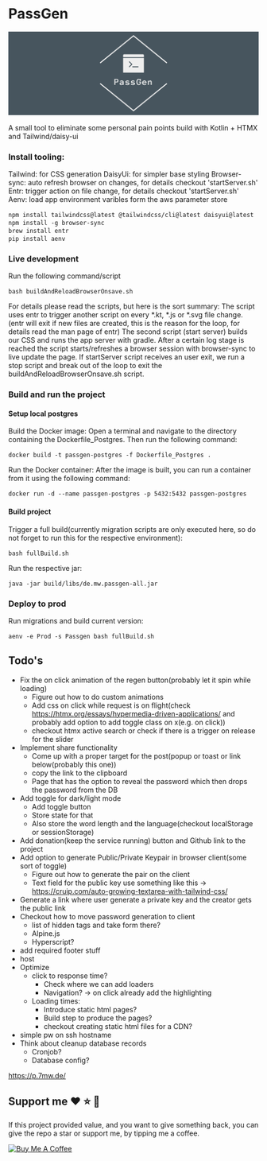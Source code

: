 # PassGen

![logo](https://github.com/MartinWie/PassGen/blob/master/logo.png)

A small tool to eliminate some personal pain points build with Kotlin + HTMX and Tailwind/daisy-ui

### Install tooling:

Tailwind: for CSS generation
DaisyUi: for simpler base styling
Browser-sync: auto refresh browser on changes, for details checkout 'startServer.sh'
Entr: trigger action on file change, for details checkout 'startServer.sh'
Aenv: load app environment varibles form the aws parameter store

```Terminal
npm install tailwindcss@latest @tailwindcss/cli@latest daisyui@latest
npm install -g browser-sync 
brew install entr
pip install aenv
```

### Live development

Run the following command/script

```Terminal
bash buildAndReloadBrowserOnsave.sh
```

For details please read the scripts, but here is the sort summary:
The script uses entr to trigger another script on every *.kt, *.js or *.svg file change.
(entr will exit if new files are created, this is the reason for the loop, for details read the man page of entr)
The second script (start server) builds our CSS and runs the app server with gradle.
After a certain log stage is reached the script starts/refreshes a browser session with browser-sync to live update the
page.
If startServer script receives an user exit, we run a stop script and break out of the loop to exit the
buildAndReloadBrowserOnsave.sh script.

### Build and run the project

#### Setup local postgres

Build the Docker image: Open a terminal and navigate to the directory containing the Dockerfile_Postgres. Then run the
following command:

```Terminal
docker build -t passgen-postgres -f Dockerfile_Postgres .
```

Run the Docker container: After the image is built, you can run a container from it using the following command:

```Terminal
docker run -d --name passgen-postgres -p 5432:5432 passgen-postgres
```

#### Build project

Trigger a full build(currently migration scripts are only executed here, so do not forget to run this for the respective
environment):

```Terminal
bash fullBuild.sh
```

Run the respective jar:

```Terminal
java -jar build/libs/de.mw.passgen-all.jar 
```

### Deploy to prod

Run migrations and build current version:

```Terminal
aenv -e Prod -s Passgen bash fullBuild.sh
```

## Todo's

- Fix the on click animation of the regen button(probably let it spin while loading)
    - Figure out how to do custom animations
    - Add css on click while request is on flight(check https://htmx.org/essays/hypermedia-driven-applications/ and
      probably add option to add toggle class on x(e.g. on click))
    - checkout htmx active search or check if there is a trigger on release for the slider
- Implement share functionality
    - Come up with a proper target for the post(popup or toast or link below(probably this one))
    - copy the link to the clipboard
    - Page that has the option to reveal the password which then drops the password from the DB
- Add toggle for dark/light mode
    - Add toggle button
    - Store state for that
    - Also store the word length and the language(checkout localStorage or sessionStorage)
- Add donation(keep the service running) button and Github link to the project
- Add option to generate Public/Private Keypair in browser client(some sort of toggle)
    - Figure out how to generate the pair on the client
    - Text field for the public key use something like
      this -> https://cruip.com/auto-growing-textarea-with-tailwind-css/
- Generate a link where user generate a private key and the creator gets the public link
- Checkout how to move password generation to client
    - list of hidden tags and take form there?
    - Alpine.js
    - Hyperscript?
- add required footer stuff
- host
- Optimize
    - click to response time?
        - Check where we can add loaders
        - Navigation? -> on click already add the highlighting
    - Loading times:
        - Introduce static html pages?
        - Build step to produce the pages?
        - checkout creating static html files for a CDN?
- simple pw on ssh hostname
- Think about cleanup database records
    - Cronjob?
    - Database config?

https://p.7mw.de/

## Support me :heart: :star: :money_with_wings:

If this project provided value, and you want to give something back, you can give the repo a star or support me, by
tipping me a coffee.

<a href="https://buymeacoffee.com/MartinWie" target="_blank"><img src="https://cdn.buymeacoffee.com/buttons/v2/default-blue.png" alt="Buy Me A Coffee" width="170"></a>
